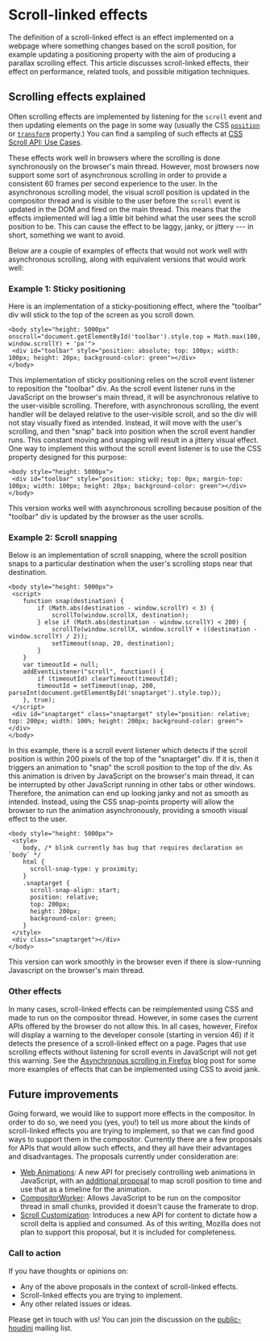 # Scroll-linked effects

The definition of a scroll-linked effect is an effect implemented on a
webpage where something changes based on the scroll position, for
example updating a positioning property with the aim of producing a
parallax scrolling effect. This article discusses scroll-linked effects,
their effect on performance, related tools, and possible mitigation
techniques.

## Scrolling effects explained

Often scrolling effects are implemented by listening for the `scroll`
event and then updating elements on the page in some way (usually the
CSS
[`position`](/en-US/docs/Web/CSS/position "The position CSS property sets how an element is positioned in a document. The top, right, bottom, and left properties determine the final location of positioned elements.")
or
[`transform`](/en-US/docs/Web/CSS/transform "The transform CSS property lets you rotate, scale, skew, or translate an element. It modifies the coordinate space of the CSS visual formatting model.")
property.) You can find a sampling of such effects at [CSS Scroll API:
Use
Cases](https://github.com/RByers/css-houdini-drafts/blob/master/css-scroll-api/UseCases.md).

These effects work well in browsers where the scrolling is done
synchronously on the browser\'s main thread. However, most browsers now
support some sort of asynchronous scrolling in order to provide a
consistent 60 frames per second experience to the user. In the
asynchronous scrolling model, the visual scroll position is updated in
the compositor thread and is visible to the user before the `scroll`
event is updated in the DOM and fired on the main thread. This means
that the effects implemented will lag a little bit behind what the user
sees the scroll position to be. This can cause the effect to be laggy,
janky, or jittery --- in short, something we want to avoid.

Below are a couple of examples of effects that would not work well with
asynchronous scrolling, along with equivalent versions that would work
well:

### Example 1: Sticky positioning

Here is an implementation of a sticky-positioning effect, where the
\"toolbar\" div will stick to the top of the screen as you scroll down.

``` {.brush: .html}
<body style="height: 5000px" onscroll="document.getElementById('toolbar').style.top = Math.max(100, window.scrollY) + 'px'">
 <div id="toolbar" style="position: absolute; top: 100px; width: 100px; height: 20px; background-color: green"></div>
</body>
```

This implementation of sticky positioning relies on the scroll event
listener to reposition the \"toolbar\" div. As the scroll event listener
runs in the JavaScript on the browser\'s main thread, it will be
asynchronous relative to the user-visible scrolling. Therefore, with
asynchronous scrolling, the event handler will be delayed relative to
the user-visible scroll, and so the div will not stay visually fixed as
intended. Instead, it will move with the user\'s scrolling, and then
\"snap\" back into position when the scroll event handler runs. This
constant moving and snapping will result in a jittery visual effect. One
way to implement this without the scroll event listener is to use the
CSS property designed for this purpose:

``` {.brush: .html}
<body style="height: 5000px">
 <div id="toolbar" style="position: sticky; top: 0px; margin-top: 100px; width: 100px; height: 20px; background-color: green"></div>
</body>
```

This version works well with asynchronous scrolling because position of
the \"toolbar\" div is updated by the browser as the user scrolls.

### Example 2: Scroll snapping

Below is an implementation of scroll snapping, where the scroll position
snaps to a particular destination when the user\'s scrolling stops near
that destination.

``` {.brush: .html}
<body style="height: 5000px">
 <script>
    function snap(destination) {
        if (Math.abs(destination - window.scrollY) < 3) {
            scrollTo(window.scrollX, destination);
        } else if (Math.abs(destination - window.scrollY) < 200) {
            scrollTo(window.scrollX, window.scrollY + ((destination - window.scrollY) / 2));
            setTimeout(snap, 20, destination);
        }
    }
    var timeoutId = null;
    addEventListener("scroll", function() {
        if (timeoutId) clearTimeout(timeoutId);
        timeoutId = setTimeout(snap, 200, parseInt(document.getElementById('snaptarget').style.top));
    }, true);
 </script>
 <div id="snaptarget" class="snaptarget" style="position: relative; top: 200px; width: 100%; height: 200px; background-color: green"></div>
</body>
```

In this example, there is a scroll event listener which detects if the
scroll position is within 200 pixels of the top of the \"snaptarget\"
div. If it is, then it triggers an animation to \"snap\" the scroll
position to the top of the div. As this animation is driven by
JavaScript on the browser\'s main thread, it can be interrupted by other
JavaScript running in other tabs or other windows. Therefore, the
animation can end up looking janky and not as smooth as intended.
Instead, using the CSS snap-points property will allow the browser to
run the animation asynchronously, providing a smooth visual effect to
the user.

``` {.brush: .html}
<body style="height: 5000px">
 <style>
    body, /* blink currently has bug that requires declaration on `body` */
    html {
      scroll-snap-type: y proximity;
    }
    .snaptarget {
      scroll-snap-align: start;
      position: relative;
      top: 200px;
      height: 200px;
      background-color: green;
    }
 </style>
 <div class="snaptarget"></div>
</body>
```

This version can work smoothly in the browser even if there is
slow-running Javascript on the browser\'s main thread.

### Other effects

In many cases, scroll-linked effects can be reimplemented using CSS and
made to run on the compositor thread. However, in some cases the current
APIs offered by the browser do not allow this. In all cases, however,
Firefox will display a warning to the developer console (starting in
version 46) if it detects the presence of a scroll-linked effect on a
page. Pages that use scrolling effects without listening for scroll
events in JavaScript will not get this warning. See the [Asynchronous
scrolling in Firefox](https://staktrace.com/spout/entry.php?id=834) blog
post for some more examples of effects that can be implemented using CSS
to avoid jank.

## Future improvements

Going forward, we would like to support more effects in the compositor.
In order to do so, we need you (yes, you!) to tell us more about the
kinds of scroll-linked effects you are trying to implement, so that we
can find good ways to support them in the compositor. Currently there
are a few proposals for APIs that would allow such effects, and they all
have their advantages and disadvantages. The proposals currently under
consideration are:

-   [Web Animations](https://w3c.github.io/web-animations/): A new API
    for precisely controlling web animations in JavaScript, with an
    [additional
    proposal](https://wiki.mozilla.org/Platform/Layout/Extended_Timelines)
    to map scroll position to time and use that as a timeline for the
    animation.
-   [CompositorWorker](https://docs.google.com/document/d/18GGuTRGnafai17PDWjCHHAvFRsCfYUDYsi720sVPkws/edit?pli=1#heading=h.iy9r1phg1ux4):
    Allows JavaScript to be run on the compositor thread in small
    chunks, provided it doesn\'t cause the framerate to drop.
-   [Scroll
    Customization](https://docs.google.com/document/d/1VnvAqeWFG9JFZfgG5evBqrLGDZYRE5w6G5jEDORekPY/edit?pli=1):
    Introduces a new API for content to dictate how a scroll delta is
    applied and consumed. As of this writing, Mozilla does not plan to
    support this proposal, but it is included for completeness.

### Call to action

If you have thoughts or opinions on:

-   Any of the above proposals in the context of scroll-linked effects.
-   Scroll-linked effects you are trying to implement.
-   Any other related issues or ideas.

Please get in touch with us! You can join the discussion on the
[public-houdini](https://lists.w3.org/Archives/Public/public-houdini/)
mailing list.
